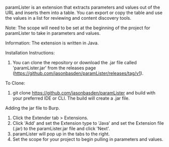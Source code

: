 paramLister is an extension that extracts parameters and values out of the URL and inserts them into a table. You can export or copy the table and use the values in a list for reviewing and content discovery tools.

Note: The scope will need to be set at the beginning of the project for paramLister to take in parameters and values.

Information: The extension is written in Java. 


Installation Instructions:
1. You can clone the repository or download the .jar file called 'paramLister.jar' from the releases page (https://github.com/jasonbasden/paramLister/releases/tag/v1).

To Clone: 
1. git clone https://github.com/jasonbasden/paramLister and build with your preferred IDE or CLI. The build will create a .jar file. 

Adding the jar file to Burp.
1. Click the Extender tab > Extensions.
2. Click 'Add' and set the Extension type to 'Java' and set the Extension file (.jar) to the paramLister.jar file and click 'Next'. 
3. paramLister will pop up in the tabs to the right. 
4. Set the scope for your project to begin pulling in parameters and values.
